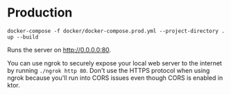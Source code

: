 # Production

```
docker-compose -f docker/docker-compose.prod.yml --project-directory . up --build 
```
Runs the server on http://0.0.0.0:80.

You can use ngrok to securely expose your local web server to the internet by running `./ngrok http 80`. Don't use the HTTPS protocol when using ngrok because you'll run into CORS issues even though CORS is enabled in ktor.
